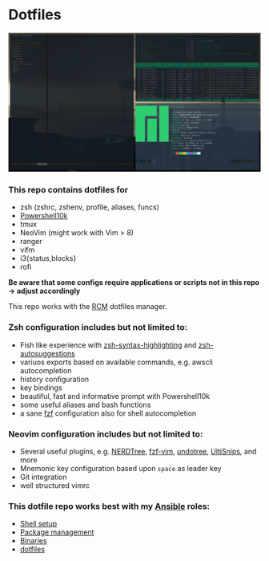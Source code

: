 # Dotfiles

![](screenshot.png)

### This repo contains dotfiles for

- zsh (zshrc, zshenv, profile, aliases, funcs)
- [Powershell10k](https://github.com/romkatv/powerlevel10k)
- tmux
- NeoVim (might work with Vim > 8)
- ranger
- vifm
- i3{status,blocks}
- rofi

**Be aware that some configs require applications or scripts not in this repo -> adjust accordingly**

This repo works with the [RCM](https://github.com/thoughtbot/rcm) dotfiles manager.

### Zsh configuration includes but not limited to:

- Fish like experience with [zsh-syntax-highlighting](https://github.com/zsh-users/zsh-syntax-highlighting) and [zsh-autosuggestions](https://github.com/zsh-users/zsh-autosuggestions)
- variuos exports based on available commands, e.g. awscli autocompletion
- history configuration
- key bindings
- beautiful, fast and informative prompt with Powershell10k
- some useful aliases and bash functions
- a sane [fzf](https://github.com/junegunn/fzf) configuration also for shell autocompletion

### Neovim configuration includes but not limited to:

- Several useful plugins, e.g. [NERDTree](https://github.com/preservim/nerdtree), [fzf-vim](https://github.com/junegunn/fzf.vim), [undotree](https://github.com/mbbill/undotree), [UltiSnips](https://github.com/SirVer/ultisnips), and more
- Mnemonic key configuration based upon `space` as leader key
- Git integration
- well structured vimrc

### This dotfile repo works best with my [Ansible](https://www.ansible.com/) roles:

- [Shell setup](https://repo.rootknecht.net/allaman/ansible-role-shell)
- [Package management](https://repo.rootknecht.net/allaman/ansible-role-packages)
- [Binaries](https://repo.rootknecht.net/allaman/ansible-role-binaries)
- [dotfiles](https://repo.rootknecht.net/allaman/ansible-role-dotfiles)

